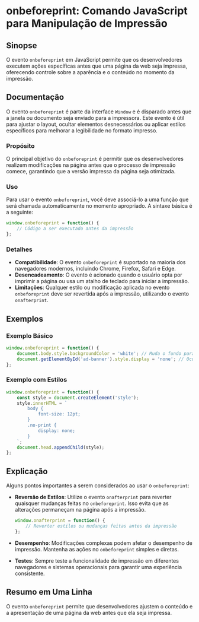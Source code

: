 <!--
Meta Description: # onbeforeprint: Comando JavaScript para Manipulação de Impressão ## Sinopse O evento `onbeforeprint` em JavaScript permite que os desenvolvedores exe...
Meta Keywords: onbeforeprint, impressão, evento, que, para
-->

# onbeforeprint: Comando JavaScript para Manipulação de Impressão

## Sinopse
O evento `onbeforeprint` em JavaScript permite que os desenvolvedores executem ações específicas antes que uma página da web seja impressa, oferecendo controle sobre a aparência e o conteúdo no momento da impressão.

## Documentação
O evento `onbeforeprint` é parte da interface `Window` e é disparado antes que a janela ou documento seja enviado para a impressora. Este evento é útil para ajustar o layout, ocultar elementos desnecessários ou aplicar estilos específicos para melhorar a legibilidade no formato impresso.

### Propósito
O principal objetivo do `onbeforeprint` é permitir que os desenvolvedores realizem modificações na página antes que o processo de impressão comece, garantindo que a versão impressa da página seja otimizada.

### Uso
Para usar o evento `onbeforeprint`, você deve associá-lo a uma função que será chamada automaticamente no momento apropriado. A sintaxe básica é a seguinte:

```javascript
window.onbeforeprint = function() {
    // Código a ser executado antes da impressão
};
```

### Detalhes
- **Compatibilidade**: O evento `onbeforeprint` é suportado na maioria dos navegadores modernos, incluindo Chrome, Firefox, Safari e Edge.
- **Desencadeamento**: O evento é acionado quando o usuário opta por imprimir a página ou usa um atalho de teclado para iniciar a impressão.
- **Limitações**: Qualquer estilo ou modificação aplicada no evento `onbeforeprint` deve ser revertida após a impressão, utilizando o evento `onafterprint`.

## Exemplos

### Exemplo Básico
```javascript
window.onbeforeprint = function() {
    document.body.style.backgroundColor = 'white'; // Muda o fundo para branco
    document.getElementById('ad-banner').style.display = 'none'; // Oculta anúncios
};
```

### Exemplo com Estilos
```javascript
window.onbeforeprint = function() {
    const style = document.createElement('style');
    style.innerHTML = `
        body {
            font-size: 12pt;
        }
        .no-print {
            display: none;
        }
    `;
    document.head.appendChild(style);
};
```

## Explicação
Alguns pontos importantes a serem considerados ao usar o `onbeforeprint`:

- **Reversão de Estilos**: Utilize o evento `onafterprint` para reverter quaisquer mudanças feitas no `onbeforeprint`. Isso evita que as alterações permaneçam na página após a impressão.
  
  ```javascript
  window.onafterprint = function() {
      // Reverter estilos ou mudanças feitas antes da impressão
  };
  ```

- **Desempenho**: Modificações complexas podem afetar o desempenho de impressão. Mantenha as ações no `onbeforeprint` simples e diretas.
  
- **Testes**: Sempre teste a funcionalidade de impressão em diferentes navegadores e sistemas operacionais para garantir uma experiência consistente.

## Resumo em Uma Linha
O evento `onbeforeprint` permite que desenvolvedores ajustem o conteúdo e a apresentação de uma página da web antes que ela seja impressa.